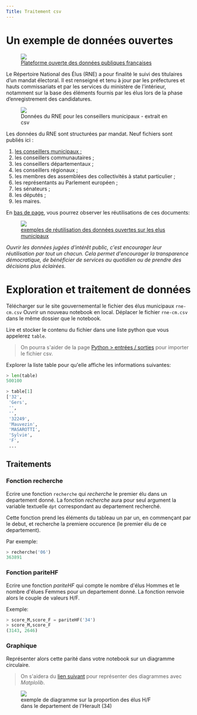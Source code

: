 ```yaml
---
Title: Traitement csv
---
```


# Un exemple de données ouvertes
<figure><a href="https://www.data.gouv.fr/fr/">
	<img src="../images/page13/data.gouv.png">
	<figcaption>Plateforme ouverte des données publiques françaises</figcaption>
</a>
</figure>

Le Répertoire National des Élus (RNE) a pour finalité le suivi des titulaires d’un mandat électoral. Il est renseigné et tenu à jour par les préfectures et hauts commissariats et par les services du ministère de l'intérieur, notamment sur la base des éléments fournis par les élus lors de la phase d’enregistrement des candidatures.

<figure>
	<img src="../images/page13/elus.png">
	<figcaption>Données du RNE pour les conseillers municipaux - extrait en csv</figcaption>
</figure>

Les données du RNE sont structurées par mandat. Neuf fichiers sont publiés ici :

1. <a href="https://www.data.gouv.fr/fr/datasets/r/d5f400de-ae3f-4966-8cb6-a85c70c6c24a">les conseillers municipaux ;</a>
2. les conseillers communautaires ;
3. les conseillers départementaux ;
4. les conseillers régionaux ;
5. les membres des assemblées des collectivités à statut particulier ;
6. les représentants au Parlement européen ;
7. les sénateurs ;
8. les députés ;
9. les maires.


En [bas de page](https://www.data.gouv.fr/fr/datasets/repertoire-national-des-elus-1/#community-reuses), vous pourrez observer les réutilisations de ces documents:

<figure><a href="https://www.spallian.com/2020/03/01/donnees-parite-aux-sein-des-conseils-municipaux/">
	<img src="../images/page13/utilisation.png">
	<figcaption>exemples de réutilisation des données ouvertes sur les elus municipaux</figcaption>
</a>
</figure>

*Ouvrir les données jugées d'intérêt public, c'est encourager leur réutilisation par tout un chacun. Cela permet d'encourager la transparence démocratique, de bénéficier de services au quotidien ou de prendre des décisions plus éclairées.*

# Exploration et traitement de données 
Télécharger sur le site gouvernemental le fichier des élus municipaux `rne-cm.csv`
Ouvrir un nouveau notebook en local. Déplacer le fichier `rne-cm.csv` dans le même dossier que le notebook.

Lire et stocker le contenu du fichier dans une liste python que vous appelerez `table`. 

> On pourra s'aider de la page [Python > entrées / sorties](/docs/python/pages/ES/page1/#lire-écrire-dans-un-fichier) pour importer le fichier csv.

Explorer la liste table pour qu'elle affiche les informations suivantes:

```python
> len(table)
500100
```

```python
> table[1]
['32',
 'Gers',
 '',
 '',
 '32249',
 'Mauvezin',
 'MASAROTTI',
 'Sylvie',
 'F',
 ...
```

## Traitements
### Fonction recherche
Ecrire une fonction `recherche` qui *recherche* le premier élu dans un departement donné. La fonction *recherche* aura pour seul argument la variable textuelle `dpt` correspondant au departement recherché.

Cette fonction prend les éléments du tableau un par un, en commençant par le debut, et recherche la premiere occurence (le premier élu de ce departement).

Par exemple:

```python
> recherche('06')
363891
```

### Fonction pariteHF
Ecrire une fonction *pariteHF* qui compte le nombre d'élus Hommes et le nombre d'élues Femmes pour un departement donné. La fonction renvoie alors le couple de valeurs H/F.

Exemple:

```python
> score_M,score_F = pariteHF('34')
> score_M,score_F
(3143, 2646)
```

### Graphique
Représenter alors cette parité dans votre notebook sur un diagramme circulaire.

> On s'aidera du [lien suivant](https://python.doctor/page-creer-graphiques-scientifiques-python-apprendre) pour représenter des diagrammes avec *Matplolib*.

<figure>
	<img src="../images/page13/diagramme.png">
	<figcaption>exemple de diagramme sur la proportion des élus H/F<br>
	dans le departement de l'Herault (34)</figcaption>
</figure>

